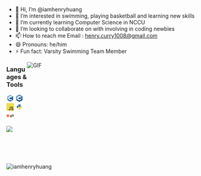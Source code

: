- 👋 Hi, I’m @iamhenryhuang
- 👀 I’m interested in swimming, playing basketball and learning new skills
- 🌱 I’m currently learning Computer Science in NCCU
- 💞️ I’m looking to collaborate on with involving in coding newbies
- 📫 How to reach me Email : henry.curry1008@gmail.com
- 😄 Pronouns: he/him
- ⚡ Fun fact: Varsity Swimming Team Member
<img align="right" alt="GIF" src="https://user-images.githubusercontent.com/19164071/147938770-eddf72e3-9b2d-42d0-a73c-5ffa595c2e17.gif" width="450" height="266" />

### Languages & Tools 

<code><img height="20" src="https://raw.githubusercontent.com/github/explore/80688e429a7d4ef2fca1e82350fe8e3517d3494d/topics/c/c.png"></code>
<code><img height="20" src="https://raw.githubusercontent.com/github/explore/80688e429a7d4ef2fca1e82350fe8e3517d3494d/topics/cpp/cpp.png"></code>
<code><img height="20" src="https://raw.githubusercontent.com/github/explore/80688e429a7d4ef2fca1e82350fe8e3517d3494d/topics/javascript/javascript.png"></code>
<code><img height="20" src="https://raw.githubusercontent.com/github/explore/80688e429a7d4ef2fca1e82350fe8e3517d3494d/topics/python/python.png"></code>
<code><img height="20" src="https://raw.githubusercontent.com/github/explore/80688e429a7d4ef2fca1e82350fe8e3517d3494d/topics/git/git.png"></code>


<img src="https://github-readme-stats.vercel.app/api/top-langs/?username=iamhenryhuang"/>

<br />
<span>
<img src="https://github-readme-stats.vercel.app/api?username=iamhenryhuang&show_icons=true&theme=gruvbox" alt="iamhenryhuang" />
</span>
<br />
<!---
iamhenryhuang/iamhenryhuang is a ✨ special ✨ repository because its `README.md` (this file) appears on your GitHub profile.
You can click the Preview link to take a look at your changes.
--->
